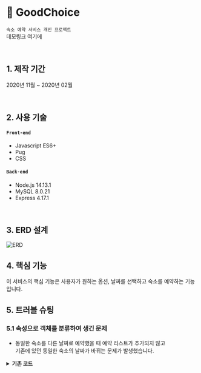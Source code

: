 # 📌 GoodChoice      
`숙소 예약 서비스 개인 프로젝트`     
데모링크 여기에

</br>

## 1. 제작 기간
2020년 11월 ~ 2020년 02월

</br>

## 2. 사용 기술
#### `Front-end`
- Javascript ES6+
- Pug
- CSS
#### `Back-end`
- Node.js 14.13.1
- MySQL 8.0.21
- Express 4.17.1

</br>

## 3. ERD 설계
![ERD](https://user-images.githubusercontent.com/52212226/108475000-7c0fac80-72d3-11eb-88e8-c38f49a868d6.PNG)

## 4. 핵심 기능
이 서비스의 핵심 기능은 사용자가 원하는 옵션, 날짜를 선택하고 숙소를 예약하는 기능입니다. 

## 5. 트러블 슈팅
### 5.1 속성으로 객체를 분류하여 생긴 문제 
- 동일한 숙소를 다른 날짜로 예약했을 때 예약 리스트가 추가되지 않고       
  기존에 있던 동일한 숙소의 날짜가 바뀌는 문제가 발생했습니다.

<details>
<summary><b>기존 코드</b></summary>
<div markdown="1">
  
```javascript
console.log('1');
```

</div>
</details>  
